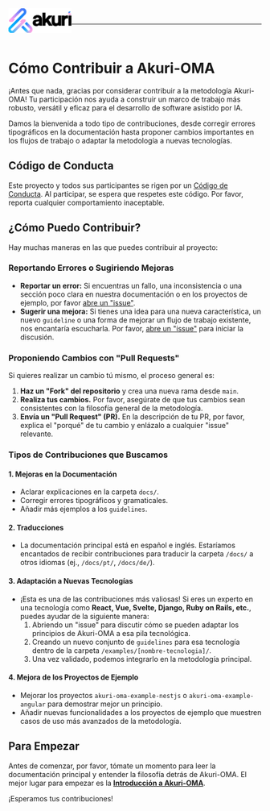 
<img src="assets/logo-akuri-black.png" alt="Logo Akuri" align="left" width="25%" />
<br />
<hr />
<br />

# Cómo Contribuir a Akuri-OMA

¡Antes que nada, gracias por considerar contribuir a la metodología Akuri-OMA! Tu participación nos ayuda a construir un marco de trabajo más robusto, versátil y eficaz para el desarrollo de software asistido por IA.

Damos la bienvenida a todo tipo de contribuciones, desde corregir errores tipográficos en la documentación hasta proponer cambios importantes en los flujos de trabajo o adaptar la metodología a nuevas tecnologías.

## Código de Conducta

Este proyecto y todos sus participantes se rigen por un [Código de Conducta](CODE_OF_CONDUCT.md). Al participar, se espera que respetes este código. Por favor, reporta cualquier comportamiento inaceptable.

## ¿Cómo Puedo Contribuir?

Hay muchas maneras en las que puedes contribuir al proyecto:

### Reportando Errores o Sugiriendo Mejoras
- **Reportar un error:** Si encuentras un fallo, una inconsistencia o una sección poco clara en nuestra documentación o en los proyectos de ejemplo, por favor [abre un "issue"](https://github.com/tu-usuario/akuri-oma-methodology/issues).
- **Sugerir una mejora:** Si tienes una idea para una nueva característica, un nuevo `guideline` o una forma de mejorar un flujo de trabajo existente, nos encantaría escucharla. Por favor, [abre un "issue"](https://github.com/tu-usuario/akuri-oma-methodology/issues) para iniciar la discusión.

### Proponiendo Cambios con "Pull Requests"

Si quieres realizar un cambio tú mismo, el proceso general es:

1.  **Haz un "Fork" del repositorio** y crea una nueva rama desde `main`.
2.  **Realiza tus cambios.** Por favor, asegúrate de que tus cambios sean consistentes con la filosofía general de la metodología.
3.  **Envía un "Pull Request" (PR).** En la descripción de tu PR, por favor, explica el "porqué" de tu cambio y enlázalo a cualquier "issue" relevante.

### Tipos de Contribuciones que Buscamos

#### 1. Mejoras en la Documentación
-   Aclarar explicaciones en la carpeta `docs/`.
-   Corregir errores tipográficos y gramaticales.
-   Añadir más ejemplos a los `guidelines`.

#### 2. Traducciones
-   La documentación principal está en español e inglés. Estaríamos encantados de recibir contribuciones para traducir la carpeta `/docs/` a otros idiomas (ej., `/docs/pt/`, `/docs/de/`).

#### 3. Adaptación a Nuevas Tecnologías
-   ¡Esta es una de las contribuciones más valiosas! Si eres un experto en una tecnología como **React, Vue, Svelte, Django, Ruby on Rails, etc.**, puedes ayudar de la siguiente manera:
    1.  Abriendo un "issue" para discutir cómo se pueden adaptar los principios de Akuri-OMA a esa pila tecnológica.
    2.  Creando un nuevo conjunto de `guidelines` para esa tecnología dentro de la carpeta `/examples/[nombre-tecnologia]/`.
    3.  Una vez validado, podemos integrarlo en la metodología principal.

#### 4. Mejora de los Proyectos de Ejemplo
-   Mejorar los proyectos `akuri-oma-example-nestjs` o `akuri-oma-example-angular` para demostrar mejor un principio.
-   Añadir nuevas funcionalidades a los proyectos de ejemplo que muestren casos de uso más avanzados de la metodología.

## Para Empezar

Antes de comenzar, por favor, tómate un momento para leer la documentación principal y entender la filosofía detrás de Akuri-OMA. El mejor lugar para empezar es la **[Introducción a Akuri-OMA](./docs/es/01-akuri-oma-intro.es.md)**.

¡Esperamos tus contribuciones!